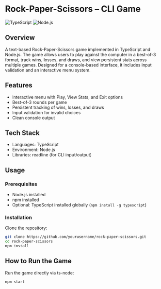 # Rock-Paper-Scissors – CLI Game
![TypeScript](https://img.shields.io/badge/TypeScript-3178C6?style=flat-square&logo=typescript&logoColor=white)
![Node.js](https://img.shields.io/badge/Node.js-339933?style=flat-square&logo=node.js&logoColor=white)


## Overview
A text-based Rock-Paper-Scissors game implemented in TypeScript and Node.js. The game allows users to play against the computer in a best-of-3 format, track wins, losses, and draws, and view persistent stats across multiple games. Designed for a console-based interface, it includes input validation and an interactive menu system.

## Features
- Interactive menu with Play, View Stats, and Exit options
- Best-of-3 rounds per game
- Persistent tracking of wins, losses, and draws
- Input validation for invalid choices
- Clean console output

## Tech Stack
- Languages: TypeScript
- Environment: Node.js
- Libraries: readline (for CLI input/output)

## Usage

### Prerequisites
- Node.js installed
- npm installed
- Optional: TypeScript installed globally (`npm install -g typescript`)

### Installation
Clone the repository:
```bash
git clone https://github.com/yourusername/rock-paper-scissors.git
cd rock-paper-scissors
npm install
```

## How to Run the Game
Run the game directly via ts-node:

```bash
npm start
```

